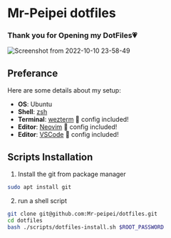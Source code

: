 # Mr-Peipei dotfiles

### Thank you for Opening my DotFiles💗

![Screenshot from 2022-10-10 23-58-49](https://user-images.githubusercontent.com/54967427/194896040-539d081d-8406-47d8-bf51-e40b95cb2f2b.png)

## Preferance

Here are some details about my setup:

+ **OS**: Ubuntu
+ **Shell**: [zsh](https://wiki.archlinux.org/index.php/Zsh)
+ **Terminal**: [wezterm](https://github.com/wez/wezterm/) 💙 config included!
+ **Editor**: [Neovim](https://github.com/neovim/neovim/) 💙 config included!
+ **Editor**: [VSCode](https://github.com/microsoft/vscode) 💙 config included!

## Scripts Installation

1. Install the git from package manager

```bash
sudo apt install git
```


2. run a shell script

```bash
git clone git@github.com:Mr-peipei/dotfiles.git
cd dotfiles
bash ./scripts/dotfiles-install.sh $ROOT_PASSWORD
```
